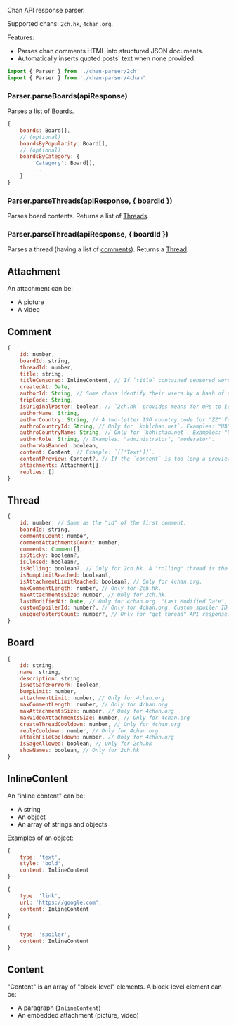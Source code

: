 Chan API response parser.

Supported chans: `2ch.hk`, `4chan.org`.

Features:

* Parses chan comments HTML into structured JSON documents.
* Automatically inserts quoted posts' text when none provided.

```js
import { Parser } from './chan-parser/2ch'
import { Parser } from './chan-parser/4chan'
```

### Parser.parseBoards(apiResponse)

Parses a list of [Boards](#board).

```js
{
	boards: Board[],
	// (optional)
	boardsByPopularity: Board[],
	// (optional)
	boardsByCategory: {
		'Category': Board[],
		...
	}
}
```

### Parser.parseThreads(apiResponse, { boardId })

Parses board contents. Returns a list of [Threads](#thread).


### Parser.parseThread(apiResponse, { boardId })

Parses a thread (having a list of [comments](#comment)). Returns a [Thread](#thread).

## Attachment

An attachment can be:

  * A picture
  * A video

## Comment

```js
{
	id: number,
	boardId: string,
	threadId: number,
	title: string,
	titleCensored: InlineContent, // If `title` contained censored words an censored title containing "spoilers" will be generated.
	createdAt: Date,
	authorId: String, // Some chans identify their users by a hash of their IP address on some of their boards (for example, on `/pol/` of `4chan.org`, `8ch.net`, `kohlchan.net`).
	tripCode: String,
	isOriginalPoster: boolean, // `2ch.hk` provides means for OPs to identify themselves when replying in their threads.
	authorName: String,
	authorCountry: String, // A two-letter ISO country code (or "ZZ" for "Anonymized"). Some chans identify their users by their country (for example, on `/int/` of `8ch.net`).
	authroCountryId: String, // Only for `kohlchan.net`. Examples: "UA", "RU-MOW", "TEXAS", "PROXYFAG".
	authroCountryName: String, // Only for `kohlchan.net`. Examples: "Ukraine", "Moscow", "Texas", "Proxy".
	authorRole: String, // Examples: "administrator", "moderator".
	authorWasBanned: boolean,
	content: Content, // Example: `[['Text']]`.
	contentPreview: Content?, // If the `content` is too long a preview is generated.
	attachments: Attachment[],
	replies: []
}
```

## Thread

```js
{
	id: number, // Same as the "id" of the first comment.
	boardId: string,
	commentsCount: number,
	commentAttachmentsCount: number,
	comments: Comment[],
	isSticky: boolean?,
	isClosed: boolean?,
	isRolling: boolean?, // Only for 2ch.hk. A "rolling" thread is the one where old messages are purged as new ones come in.
	isBumpLimitReached: boolean?,
	isAttachmentLimitReached: boolean?, // Only for 4chan.org.
	maxCommentLength: number, // Only for 2ch.hk.
	maxAttachmentsSize: number, // Only for 2ch.hk.
	lastModifiedAt: Date, // Only for 4chan.org. "Last Modified Date", including: replies, deletions, sticky/closed status changes.
	customSpoilerId: number?, // Only for 4chan.org. Custom spoiler ID (if custom spoilers are used on the board).
	uniquePostersCount: number?, // Only for "get thread" API response. Unique poster IPs count.
}
```

## Board

```js
{
	id: string,
	name: string,
	description: string,
	isNotSafeForWork: boolean,
	bumpLimit: number,
	attachmentLimit: number, // Only for 4chan.org
	maxCommentLength: number, // Only for 4chan.org
	maxAttachmentsSize: number, // Only for 4chan.org
	maxVideoAttachmentsSize: number, // Only for 4chan.org
	createThreadCooldown: number, // Only for 4chan.org
	replyCooldown: number, // Only for 4chan.org
	attachFileCooldown: number, // Only for 4chan.org
	isSageAllowed: boolean, // Only for 2ch.hk
	showNames: boolean, // Only for 2ch.hk
}
```

## InlineContent

An "inline content" can be:

  * A string
  * An object
  * An array of strings and objects

Examples of an object:

```js
{
	type: 'text',
	style: 'bold',
	content: InlineContent
}
```

```js
{
	type: 'link',
	url: 'https://google.com',
	content: InlineContent
}
```

```js
{
	type: 'spoiler',
	content: InlineContent
}
```

## Content

"Content" is an array of "block-level" elements. A block-level element can be:

  * A paragraph (`InlineContent`)
  * An embedded attachment (picture, video)
